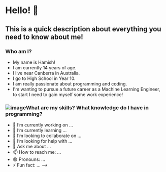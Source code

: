 # Hello! 👋
## This is a quick description about everything you need to know about me!

### Who am I?
- My name is Hamish!
- I am currently 14 years of age.
- I live near Canberra in Australia.
- I go to High School in Year 10.
- I am really passionate about programming and coding.
- I'm wanting to pursue a future career as a Machine Learning Engineer, to start I need to gain myself some work experience!

### ![image](https://github.com/user-attachments/assets/f46aa08e-76d2-4b10-88c2-e88cc944b277)What are my skills? What knowledge do I have in programming?

- 🔭 I’m currently working on ...
- 🌱 I’m currently learning ...
- 👯 I’m looking to collaborate on ...
- 🤔 I’m looking for help with ...
- 💬 Ask me about ...
- 📫 How to reach me: ...
- 😄 Pronouns: ...
- ⚡ Fun fact: ...
-->
